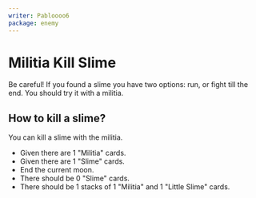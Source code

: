 ```yaml
---
writer: Pabloooo6
package: enemy
---
```

# Militia Kill Slime

Be careful! If you found a slime you have two options:
run, or fight till the end. You should try it with a
militia.

## How to kill a slime?

You can kill a slime with the militia.

 * Given there are 1 "Militia" cards.
 * Given there are 1 "Slime" cards.
 * End the current moon.
 * There should be 0 "Slime" cards.
 * There should be 1 stacks of 1 "Militia" and 1 "Little Slime" cards.
